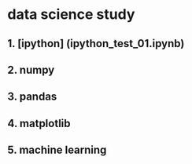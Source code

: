 # data science study
## 1. [ipython] (ipython_test_01.ipynb) 
## 2. numpy
## 3. pandas
## 4. matplotlib
## 5. machine learning


